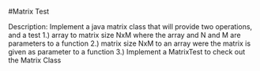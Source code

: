 #Matrix Test


Description: 
	Implement a java matrix class that will provide 
two operations, and a test
 	1.) array to matrix size NxM where the array and 
N and M are parameters to a function
 	2.) matrix size NxM to an array were the matrix 
is given as parameter to a function
 	3.) Implement a MatrixTest to check out the 
Matrix Class
